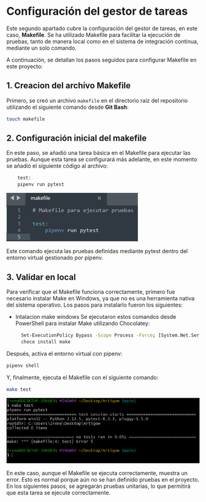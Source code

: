 # Configuración del gestor de tareas

Este segundo apartado cubre la configuración del gestor de tareas, en este caso, **Makefile**. Se ha utilizado Makefile para facilitar la ejecución de pruebas, tanto de manera local como en el sistema de integración continua, mediante un solo comando.

A continuación, se detallan los pasos seguidos para configurar Makefile en este proyecto:

## 1. Creacion del archivo Makefile
    
Primero, se creó un archivo `makefile` en el directorio raíz del repositorio utilizando el siguiente comando desde **Git Bash**:

  ```bash
  touch makefile
  ```
    
## 2. Configuración inicial del makefile
    
 En este paso, se añadió una tarea básica en el Makefile para ejecutar las pruebas. Aunque esta tarea se configurará más adelante, en este momento se añadió el siguiente código al archivo:
  
```bash
    test:
    pipenv run pytest
```
![Makefile](imagenes/Makefile.png)

Este comando ejecuta las pruebas definidas mediante pytest dentro del entorno virtual gestionado por pipenv.
    
## 3. Validar en local
    
Para verificar que el Makefile funciona correctamente, primero fue necesario instalar Make en Windows, ya que no es una herramienta nativa del sistema operativo. Los pasos para instalarlo fueron los siguientes:

- Intalacion make windows
Se ejecutaron estos comandos desde PowerShell para instalar Make utilizando Chocolatey:
  
  ```bash
    Set-ExecutionPolicy Bypass -Scope Process -Force; [System.Net.ServicePointManager]::SecurityProtocol = [System.Net.ServicePointManager]::SecurityProtocol -bor 3072; iex ((New-Object System.Net.WebClient).DownloadString('https://community.chocolatey.org/install.ps1'))
    choco install make
  ```  
Después, activa el entorno virtual con pipenv:
  
  ```bash
  pipenv shell
  ```
Y, finalmente, ejecuta el Makefile con el siguiente comando:
  
  ```bash
  make test
  ```

  ![Prueba inicial de la ejecución del makefile](imagenes/Pruebatestmake.png)
  
 En este caso, aunque el Makefile se ejecuta correctamente, muestra un error. Esto es normal porque aún no se han definido pruebas en el proyecto. En los siguientes pasos, se agregarán pruebas unitarias, lo que permitirá que esta tarea se ejecute correctamente.
